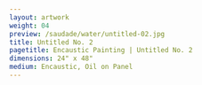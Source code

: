 ```yaml
---
layout: artwork
weight: 04
preview: /saudade/water/untitled-02.jpg
title: Untitled No. 2
pagetitle: Encaustic Painting | Untitled No. 2
dimensions: 24" x 48"
medium: Encaustic, Oil on Panel
---
```

